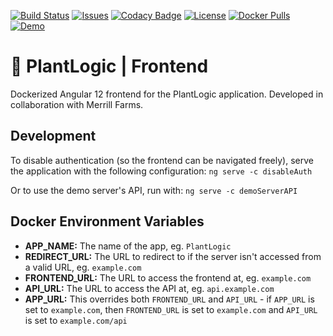 [![Build Status](https://travis-ci.org/plantlogic/frontend.svg?branch=master)](https://travis-ci.org/plantlogic/frontend) [![Issues](https://img.shields.io/github/issues/plantlogic/frontend.svg?style=flat)](https://github.com/plantlogic/frontend/issues) [![Codacy Badge](https://api.codacy.com/project/badge/Grade/6edf7b48cb7b410bb36936770866e60e)](https://www.codacy.com/app/mattwebbio/frontend?utm_source=github.com&amp;utm_medium=referral&amp;utm_content=plantlogic/frontend&amp;utm_campaign=Badge_Grade) [![License](https://img.shields.io/github/license/plantlogic/frontend.svg?style=flat)](https://github.com/plantlogic/frontend/blob/master/LICENSE) [![Docker Pulls](https://img.shields.io/docker/pulls/plantlogic/frontend.svg?style=flat)](https://hub.docker.com/r/plantlogic/frontend) [![Demo](https://img.shields.io/badge/demo-live-success.svg)](https://demo.plantlogic.org)
# 🌱 PlantLogic | Frontend

Dockerized Angular 12 frontend for the PlantLogic application. Developed in collaboration with Merrill Farms.

## Development
To disable authentication (so the frontend can be navigated freely), serve the application with the following configuration:
`ng serve -c disableAuth`

Or to use the demo server's API, run with: `ng serve -c demoServerAPI`

## Docker Environment Variables
* **APP_NAME:** The name of the app, eg. `PlantLogic`
* **REDIRECT_URL:** The URL to redirect to if the server isn't accessed from a valid URL, eg. `example.com`
* **FRONTEND_URL:** The URL to access the frontend at, eg. `example.com`
* **API_URL:** The URL to access the API at, eg. `api.example.com`
* **APP_URL:** This overrides both `FRONTEND_URL` and `API_URL` - if `APP_URL` is set to `example.com`, then `FRONTEND_URL` is set to `example.com` and `API_URL` is set to `example.com/api`


